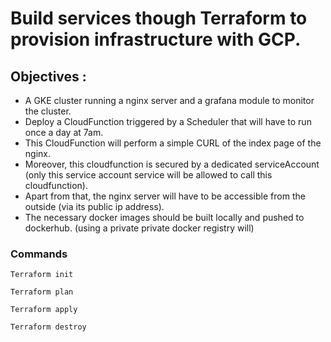 # Build services though Terraform to provision infrastructure with GCP.

## Objectives : 
- A GKE cluster running a nginx server and a grafana module to
monitor the cluster.
- Deploy a CloudFunction triggered by a Scheduler that will have to run once a day at 7am.
- This CloudFunction will perform a simple CURL of the index page of the nginx.
- Moreover, this cloudfunction is secured by a dedicated serviceAccount (only this service account
service will be allowed to call this cloudfunction).
- Apart from that, the nginx server will have to be accessible from the outside (via its public ip address).
- The necessary docker images should be built locally and pushed to dockerhub. (using a private
private docker registry will)

### Commands
```
Terraform init
```

```
Terraform plan
```

```
Terraform apply
```

```
Terraform destroy
```
